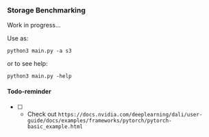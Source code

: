### Storage Benchmarking

Work in progress...

Use as:

`python3 main.py -a s3`

or to see help:

`python3 main.py -help`

#### Todo-reminder

- [ ] - Check out `https://docs.nvidia.com/deeplearning/dali/user-guide/docs/examples/frameworks/pytorch/pytorch-basic_example.html`
